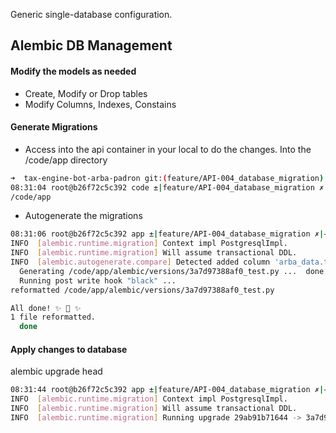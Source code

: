 Generic single-database configuration.

## Alembic DB Management

#### Modify the models as needed
- Create, Modify or Drop tables
- Modify Columns, Indexes, Constains



#### Generate Migrations

- Access into the api container in your local to do the changes. Into the /code/app directory

```bash
➜  tax-engine-bot-arba-padron git:(feature/API-004_database_migration) ✗ docker exec -it tax-engine-bot-arba-padron_api_1 /bin/bash
08:31:04 root@b26f72c5c392 code ±|feature/API-004_database_migration ✗|→ cd app
/code/app
```

- Autogenerate the migrations
```bash
08:31:06 root@b26f72c5c392 app ±|feature/API-004_database_migration ✗|→ alembic revision --autogenerate -m test
INFO  [alembic.runtime.migration] Context impl PostgresqlImpl.
INFO  [alembic.runtime.migration] Will assume transactional DDL.
INFO  [alembic.autogenerate.compare] Detected added column 'arba_data.test'
  Generating /code/app/alembic/versions/3a7d97388af0_test.py ...  done
  Running post write hook "black" ...
reformatted /code/app/alembic/versions/3a7d97388af0_test.py

All done! ✨ 🍰 ✨
1 file reformatted.
  done
```


#### Apply changes to database
alembic upgrade head

```bash
08:31:44 root@b26f72c5c392 app ±|feature/API-004_database_migration ✗|→ alembic upgrade head
INFO  [alembic.runtime.migration] Context impl PostgresqlImpl.
INFO  [alembic.runtime.migration] Will assume transactional DDL.
INFO  [alembic.runtime.migration] Running upgrade 29ab91b71644 -> 3a7d97388af0, test
```